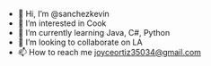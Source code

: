 - 👋 Hi, I’m @sanchezkevin
- 👀 I’m interested in Cook
- 🌱 I’m currently learning Java, C#, Python
- 💞️ I’m looking to collaborate on LA
- 📫 How to reach me joyceortiz35034@gmail.com

<!---
sanchezkevin/sanchezkevin is a ✨ special ✨ repository because its `README.md` (this file) appears on your GitHub profile.
You can click the Preview link to take a look at your changes.
--->
